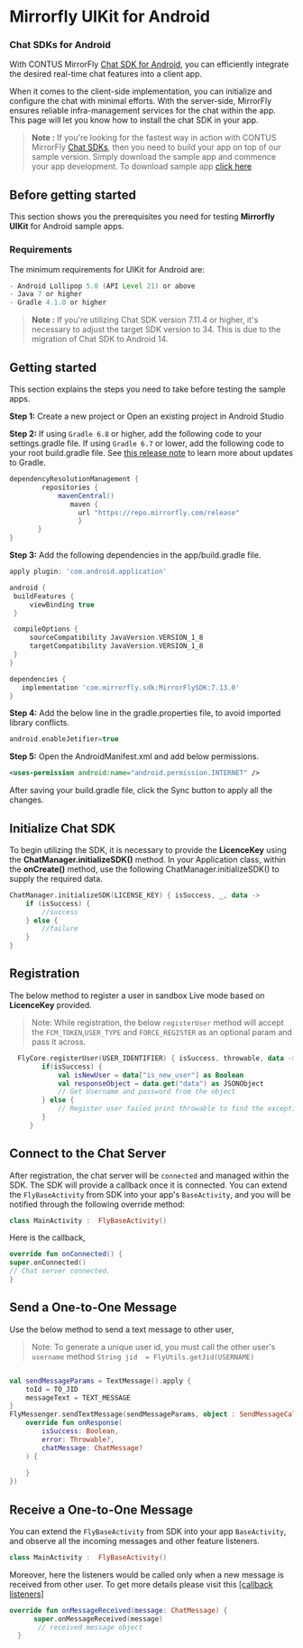 # Mirrorfly UIKit for Android

### Chat SDKs for Android

With CONTUS MirrorFly <a href="https://www.mirrorfly.com/docs/chat/android/v3/quick-start/" target="_self">Chat SDK for Android</a>, you can efficiently integrate the desired real-time chat features into a client app.

When it comes to the client-side implementation, you can initialize and configure the chat with minimal efforts. With the server-side, MirrorFly ensures reliable infra-management services for the chat within the app. This page will let you know how to install the chat SDK in your app.

> **Note :** If you're looking for the fastest way in action with CONTUS MirrorFly <a href="https://www.mirrorfly.com/chat-api-solution.php" target="_self">Chat SDKs</a>, then you need to build your app on top of our sample version. Simply download the sample app and commence your app development. To download sample app <a href="https://github.com/MirrorFly/-MirrorFly-Android-Sample-V2" target="_blank">click here</a>

## Before getting started

This section shows you the prerequisites you need for testing **Mirrorfly UIKit** for Android sample apps.

### Requirements
The minimum requirements for UIKit for Android are:

```groovy
- Android Lollipop 5.0 (API Level 21) or above
- Java 7 or higher
- Gradle 4.1.0 or higher
```
> **Note :** If you're utilizing Chat SDK version 7.11.4 or higher, it's necessary to adjust the target SDK version to 34. This is due to the migration of Chat SDK to Android 14.

## Getting started
This section explains the steps you need to take before testing the sample apps.

**Step 1:** Create a new project or Open an existing project in Android Studio

**Step 2:** If using `Gradle 6.8` or higher, add the following code to your settings.gradle file. If using `Gradle 6.7` or lower, add the following code to your root build.gradle file. See <a href="https://docs.gradle.org/6.8/release-notes.html#dm-features" target="_self">this release note</a> to learn more about updates to Gradle.

```gradle
dependencyResolutionManagement {
        repositories {
            mavenCentral()
               maven {
                 url "https://repo.mirrorfly.com/release"
                 }
       }
}
   ```

**Step 3:** Add the following dependencies in the app/build.gradle file.
   ```gradle
 apply plugin: 'com.android.application'

android {
    buildFeatures {
        viewBinding true
    }

    compileOptions {
        sourceCompatibility JavaVersion.VERSION_1_8
        targetCompatibility JavaVersion.VERSION_1_8
    }
}

dependencies {
      implementation 'com.mirrorfly.sdk:MirrorFlySDK:7.13.0'
}
   ```

**Step 4:** Add the below line in the gradle.properties file, to avoid imported library conflicts.
   ```gradle
   android.enableJetifier=true
   ```

**Step 5:** Open the AndroidManifest.xml and add below permissions.
   ```xml
   <uses-permission android:name="android.permission.INTERNET" />
   ```
After saving your build.gradle file, click the Sync button to apply all the changes.


## Initialize Chat SDK

To begin utilizing the SDK, it is necessary to provide the **LicenceKey** using the **ChatManager.initializeSDK()** method. In your Application class, within the **onCreate()** method, use the following ChatManager.initializeSDK() to supply the required data.
```kotlin
ChatManager.initializeSDK(LICENSE_KEY) { isSuccess, _, data -> 
    if (isSuccess) {
        //success
    } else {
        //failure
    }
}
```

## Registration

The below method to register a user in sandbox Live mode based on **LicenceKey** provided.

>Note: While registration, the below `registerUser` method will accept the `FCM_TOKEN`,`USER_TYPE` and `FORCE_REGISTER` as an optional param and pass it across.

```kotlin
  FlyCore.registerUser(USER_IDENTIFIER) { isSuccess, throwable, data ->
        if(isSuccess) {
            val isNewUser = data["is_new_user"] as Boolean
            val responseObject = data.get("data") as JSONObject
            // Get Username and password from the object
        } else {
            // Register user failed print throwable to find the exception details.
        }       
     }
```


## Connect to the Chat Server

After registration, the chat server will be `connected` and managed within the SDK. The SDK will provide a callback once it is connected. You can extend the `FlyBaseActivity` from SDK into your app's `BaseActivity`, and you will be notified through the following override method:

```kotlin
class MainActivity :  FlyBaseActivity()
   ```
Here is the callback,
```kotlin
override fun onConnected() {
super.onConnected()
// Chat server connected.
}
```


## Send a One-to-One Message

Use the below method to send a text message to other user,

>Note: To generate a unique user id, you must call the other user's `username` method `String jid  = FlyUtils.getJid(USERNAME)`

```kotlin

val sendMessageParams = TextMessage().apply {
    toId = TO_JID
    messageText = TEXT_MESSAGE
}
FlyMessenger.sendTextMessage(sendMessageParams, object : SendMessageCallback {
    override fun onResponse(
        isSuccess: Boolean,
        error: Throwable?,
        chatMessage: ChatMessage?
    ) {
    
    }
})
 ```

## Receive a One-to-One Message

You can extend the `FlyBaseActivity` from SDK into your app `BaseActivity`, and observe all the incoming messages and other feature listeners.

```kotlin
class MainActivity :  FlyBaseActivity()
   ```

Moreover, here the listeners would be called only when a new message is received from other user. To get more details please visit this <a href="https://www.mirrorfly.com/docs/chat/android/v3/callback-listeners/#observing-the-message-events" target="_self"> [callback listeners] </a>

```kotlin
override fun onMessageReceived(message: ChatMessage) {
      super.onMessageReceived(message)
       // received message object
  }
  ```

